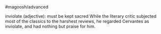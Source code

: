 #magoosh/advanced

inviolate (adjective): must be kept sacred 
While the literary critic subjected most of the classics to the harshest reviews, he regarded Cervantes as 
inviolate, and had nothing but praise for him. 

